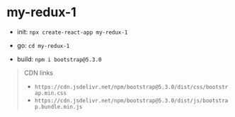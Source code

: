 # my-redux-1

+ init: ``npx create-react-app my-redux-1``
+ go: ``cd my-redux-1``

+ build: ``npm i bootstrap@5.3.0``
> CDN links 
> * ``https://cdn.jsdelivr.net/npm/bootstrap@5.3.0/dist/css/bootstrap.min.css``
> * ``https://cdn.jsdelivr.net/npm/bootstrap@5.3.0/dist/js/bootstrap.bundle.min.js``





